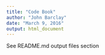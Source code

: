 ```yaml
---
title: "Code Book"
author: "John Barclay"
date: "March 9, 2016"
output: html_document
---
```

See README.md output files section
